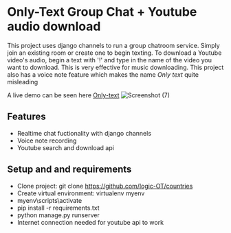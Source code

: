 # Only-Text Group Chat + Youtube audio download
This project uses django channels to run a group chatroom service. Simply join an existing room or create one to begin texting. To download a Youtube video's audio, begin a text with '!' and type in the name of the video you want to download. This is very effective for music downloading. This project also has a voice note feature which makes the name _Only text_ quite misleading 

A live demo can be seen here [Only-text](https://only-text.herokuapp.com,'')
![Screenshot (7)](https://user-images.githubusercontent.com/61668807/155993538-43e2a667-fc63-45a6-8934-ba2fe8ec2f4c.png)

## Features
* Realtime chat fuctionality with django channels
* Voice note recording
* Youtube search and download api

## Setup and and requirements
* Clone project: git clone https://github.com/logic-OT/countries
* Create virtual environment: virtualenv myenv
* myenv\scripts\activate
* pip install -r requirements.txt
* python manage.py runserver
* Internet connection needed for youtube api to work
